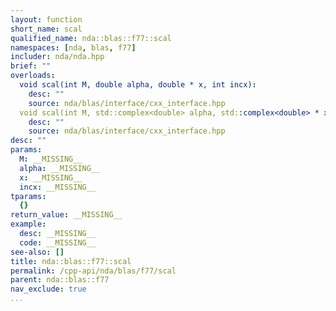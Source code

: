 ```yaml
---
layout: function
short_name: scal
qualified_name: nda::blas::f77::scal
namespaces: [nda, blas, f77]
includer: nda/nda.hpp
brief: ""
overloads:
  void scal(int M, double alpha, double * x, int incx):
    desc: ""
    source: nda/blas/interface/cxx_interface.hpp
  void scal(int M, std::complex<double> alpha, std::complex<double> * x, int incx):
    desc: ""
    source: nda/blas/interface/cxx_interface.hpp
desc: ""
params:
  M: __MISSING__
  alpha: __MISSING__
  x: __MISSING__
  incx: __MISSING__
tparams:
  {}
return_value: __MISSING__
example:
  desc: __MISSING__
  code: __MISSING__
see-also: []
title: nda::blas::f77::scal
permalink: /cpp-api/nda/blas/f77/scal
parent: nda::blas::f77
nav_exclude: true
...
```



